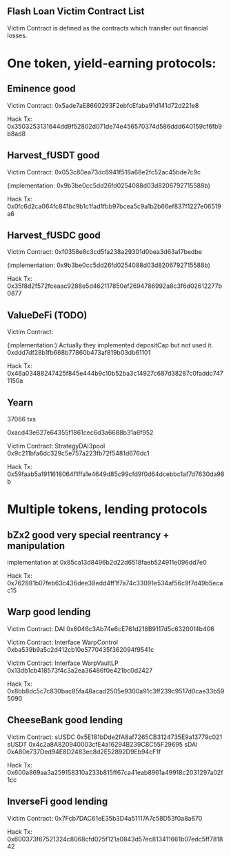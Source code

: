 ## Flash Loan Victim Contract List
Victim Contract is defined as the contracts which transfer out financial losses. 


# One token, yield-earning protocols:


## Eminence    good
Victim Contract: 
0x5ade7aE8660293F2ebfcEfaba91d141d72d221e8

Hack Tx:
0x3503253131644dd9f52802d071de74e456570374d586ddd640159cf6fb9b8ad8




## Harvest_fUSDT  good
Victim Contract:
0x053c80ea73dc6941f518a68e2fc52ac45bde7c9c

(implementation: 0x9b3be0cc5dd26fd0254088d03d8206792715588b)


Hack Tx:
0x0fc6d2ca064fc841bc9b1c1fad1fbb97bcea5c9a1b2b66ef837f1227e06519a6


## Harvest_fUSDC  good
Victim Contract:
0xf0358e8c3cd5fa238a29301d0bea3d63a17bedbe

(implementation: 0x9b3be0cc5dd26fd0254088d03d8206792715588b)


Hack Tx:
0x35f8d2f572fceaac9288e5d462117850ef2694786992a8c3f6d02612277b0877



## ValueDeFi (TODO)
Victim Contract:
<!-- 0x55BF8304C78Ba6fe47fd251F37d7beb485f86d26 -->

(implementation:) Actually they implemented depositCap but not used it.
0xddd7df28b1fb668b77860b473af819b03db61101

Hack Tx:
0x46a03488247425f845e444b9c10b52ba3c14927c687d38287c0faddc7471150a


## Yearn
<!-- User Interface --> 37066 txs
0xacd43e627e64355f1861cec6d3a6688b31a6f952


Victim Contract: StrategyDAI3pool
0x9c211bfa6dc329c5e757a223fb72f5481d676dc1

Hack Tx:
0x59faab5a1911618064f1ffa1e4649d85c99cfd9f0d64dcebbc1af7d7630da98b








# Multiple tokens, lending protocols



## bZx2   good   very special reentrancy + manipulation
<!-- Victim Contract:
0x77f973FCaF871459aa58cd81881Ce453759281bC -->

implementation at 
0x85ca13d8496b2d22d6518faeb524911e096dd7e0

Hack Tx:
0x762881b07feb63c436dee38edd4ff1f7a74c33091e534af56c9f7d49b5ecac15



## Warp  good lending
Victim Contract: DAI
0x6046c3Ab74e6cE761d218B9117d5c63200f4b406

Victim Contract: Interface WarpControl
0xba539b9a5c2d412cb10e5770435f362094f9541c

Victim Contract: Interface WarpVaultLP
0x13db1cb418573f4c3a2ea36486f0e421bc0d2427

Hack Tx:
0x8bb8dc5c7c830bac85fa48acad2505e9300a91c3ff239c9517d0cae33b595090


## CheeseBank    good  lending 
Victim Contract:
sUSDC
0x5E181bDde2fA8af7265CB3124735E9a13779c021
sUSDT
0x4c2a8A820940003cfE4a16294B239C8C55F29695
sDAI
0xA80e737Ded94E8D2483ec8d2E52892D9Eb94cF1f

Hack Tx:
0x600a869aa3a259158310a233b815ff67ca41eab8961a49918c2031297a02f1cc


## InverseFi good  lending 
Victim Contract:
0x7Fcb7DAC61eE35b3D4a51117A7c58D53f0a8a670

Hack Tx:
0x600373f67521324c8068cfd025f121a0843d57ec813411661b07edc5ff781842









<!-- ## bZx1
Victim Contract: -->
<!-- 0xb0200B0677dD825bb32B93d055eBb9dc3521db9D -->

<!-- unfortunately the border contracts are close-source -->
<!-- 0xb017c9936f9271daff23d4c9876651442958a80f -->

<!-- Hack Tx: -->
<!-- 0xb5c8bd9430b6cc87a0e2fe110ece6bf527fa4f170a4bc8cd032f768fc5219838 -->

